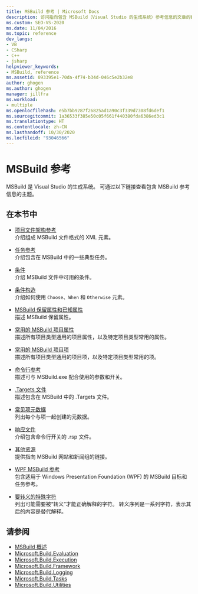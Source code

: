 ```yaml
---
title: MSBuild 参考 | Microsoft Docs
description: 访问指向包含 MSBuild（Visual Studio 的生成系统）参考信息的文章的链接。
ms.custom: SEO-VS-2020
ms.date: 11/04/2016
ms.topic: reference
dev_langs:
- VB
- CSharp
- C++
- jsharp
helpviewer_keywords:
- MSBuild, reference
ms.assetid: 093395e1-70da-4f74-b34d-046c5e2b32e8
author: ghogen
ms.author: ghogen
manager: jillfra
ms.workload:
- multiple
ms.openlocfilehash: e5b7bb9287f26825ad1a90c3f339d7308fd6def1
ms.sourcegitcommit: 1a36533f385e50c05f661f440380fda6386ed3c1
ms.translationtype: HT
ms.contentlocale: zh-CN
ms.lasthandoff: 10/30/2020
ms.locfileid: "93046566"
---
```

# <a name="msbuild-reference"></a>MSBuild 参考

MSBuild 是 Visual Studio 的生成系统。 可通过以下链接查看包含 MSBuild 参考信息的主题。

## <a name="in-this-section"></a>在本节中

- [项目文件架构参考](../msbuild/msbuild-project-file-schema-reference.md)\
 介绍组成 MSBuild 文件格式的 XML 元素。

- [任务参考](../msbuild/msbuild-task-reference.md)\
 介绍包含在 MSBuild 中的一些典型任务。

- [条件](../msbuild/msbuild-conditions.md)\
 介绍 MSBuild 文件中可用的条件。

- [条件构造](../msbuild/msbuild-conditional-constructs.md)\
 介绍如何使用 `Choose`、`When` 和 `Otherwise` 元素。

- [MSBuild 保留属性和已知属性](../msbuild/msbuild-reserved-and-well-known-properties.md)\
 描述 MSBuild 保留属性。

- [常用的 MSBuild 项目属性](../msbuild/common-msbuild-project-properties.md)\
 描述所有项目类型通用的项目属性，以及特定项目类型常用的属性。

- [常用的 MSBuild 项目项](../msbuild/common-msbuild-project-items.md)\
 描述所有项目类型通用的项目项，以及特定项目类型常用的项。

- [命令行参考](../msbuild/msbuild-command-line-reference.md)\
 描述可与 MSBuild.exe 配合使用的参数和开关。

- [.Targets 文件](../msbuild/msbuild-dot-targets-files.md)\
 描述包含在 MSBuild 中的 .Targets 文件。

- [常见项元数据](../msbuild/msbuild-well-known-item-metadata.md)\
 列出每个与项一起创建的元数据。

- [响应文件](../msbuild/msbuild-response-files.md)\
 介绍包含命令行开关的 .rsp 文件。

- [其他资源](https://social.msdn.microsoft.com/forums/vstudio/home?forum=msbuild)\
 提供指向 MSBuild 网站和新闻组的链接。

- [WPF MSBuild 参考](../msbuild/wpf-msbuild-reference.md)\
 包含适用于 Windows Presentation Foundation (WPF) 的 MSBuild 目标和任务参考。

- [要转义的特殊字符](../msbuild/special-characters-to-escape.md)\
 列出可能需要被“转义”才能正确解释的字符。 转义序列是一系列字符，表示其后的内容是替代解释。

## <a name="see-also"></a>请参阅

- [MSBuild 概述](../msbuild/msbuild.md)
- [Microsoft.Build.Evaluation](/dotnet/api/microsoft.build.evaluation)
- [Microsoft.Build.Execution](/dotnet/api/microsoft.build.execution)
- [Microsoft.Build.Framework](/dotnet/api/microsoft.build.framework)
- [Microsoft.Build.Logging](/dotnet/api/microsoft.build.logging)
- [Microsoft.Build.Tasks](/dotnet/api/microsoft.build.tasks)
- [Microsoft.Build.Utilities](/dotnet/api/microsoft.build.utilities)
